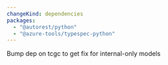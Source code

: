 ```yaml
---
changeKind: dependencies
packages:
  - "@autorest/python"
  - "@azure-tools/typespec-python"
---
```


Bump dep on tcgc to get fix for internal-only models